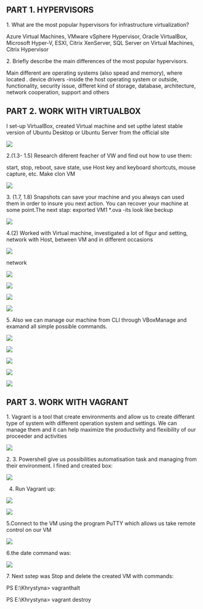 <h2>PART 1. HYPERVISORS </h2>
<p> 1.	What are the most popular hypervisors for infrastructure virtualization?</p>
<p>Azure Virtual Machines, VMware vSphere Hypervisor, Oracle VirtualBox, Microsoft Hyper-V,  ESXI, Citrix XenServer, 
SQL Server on Virtual Machines, Citrix Hypervisor</p>

<p>2.	Briefly describe the main differences of the most popular hypervisors. </p>
<p>Main different are  operating systems  (also spead and memory), where located . device drivers -inside the host operating system or outside, functionality, security issue, differet kind of storage, database, architecture, network cooperation, support and others</p>

<h2>PART 2. WORK WITH VIRTUALBOX</h2>
<p>  I set-up  VirtualBox, created Virtual machine and set upthe latest stable version of Ubuntu Desktop or Ubuntu Server from the official site  </p>

![](https://github.com/Khrystyna1983/DevOps_online_Lviv_2021Q2/raw/master/m2/Task2.1/Scrins/VM.jpg)

<p>2.(1.3- 1.5) Research diferent feacher  of VW and find out how to use them:

 
start, stop, reboot, save state, use Host key and keyboard shortcuts, mouse capture, etc.  Make clon VM </p>

![](https://github.com/Khrystyna1983/DevOps_online_Lviv_2021Q2/raw/master/m2/Task2.1/Scrins/Дод.jpg)

<p>3. (1.7, 1.8)   Snapshots  can save your machine and you always can used them  in order to insure you next action. You can recover your machine at some point.The next stap: exported VM1 *.ova -its look like beckup  </p>

![](https://github.com/Khrystyna1983/DevOps_online_Lviv_2021Q2/raw/master/m2/Task2.1/Scrins/Зрізи.jpg)
  
<p> 4.(2) Worked with Virtual machine, investigated a lot of figur and setting, network with Host, between VM and in different occasions </p>


![](https://github.com/Khrystyna1983/DevOps_online_Lviv_2021Q2/raw/master/m2/Task2.1/Scrins/USB.jpg)

<p> network </p>

![](https://github.com/Khrystyna1983/DevOps_online_Lviv_2021Q2/raw/master/m2/Task2.1/Scrins/network.jpg)

![](https://github.com/Khrystyna1983/DevOps_online_Lviv_2021Q2/raw/master/m2/Task2.1/Scrins/nettools.jpg)

![](https://github.com/Khrystyna1983/DevOps_online_Lviv_2021Q2/raw/master/m2/Task2.1/Scrins/ping.jpg)

![](https://github.com/Khrystyna1983/DevOps_online_Lviv_2021Q2/raw/master/m2/Task2.1/Scrins/спільнітеки.jpg)

<p> 5. Also we can manage our machine from CLI through VBoxManage and examand all simple possible commands.  </p>

![](https://github.com/Khrystyna1983/DevOps_online_Lviv_2021Q2/raw/master/m2/Task2.1/Scrins/Cli.jpg)


![](https://github.com/Khrystyna1983/DevOps_online_Lviv_2021Q2/raw/master/m2/Task2.1/Scrins/cmd3.jpg)

![](https://github.com/Khrystyna1983/DevOps_online_Lviv_2021Q2/raw/master/m2/Task2.1/Scrins/cmd55.jpg)


![](https://github.com/Khrystyna1983/DevOps_online_Lviv_2021Q2/raw/master/m2/Task2.1/Scrins/cmd55.jpg)

![](https://github.com/Khrystyna1983/DevOps_online_Lviv_2021Q2/raw/master/m2/Task2.1/Scrins/cli2.jpg)


<h2>PART 3. WORK WITH VAGRANT     </h2>

<p> 1. Vagrant is a tool that create environments and allow us to create differant type of system with different operation system and settings. We can manage them and it can  help maximize the productivity and flexibility of our proceeder and activities  </p>

![](https://github.com/Khrystyna1983/DevOps_online_Lviv_2021Q2/raw/master/m2/Task2.1/Vagrant/vagrantsetup.jpg)

<p>2. 3. Powershell give us possibilities automatisation task and managing from their environment.
 I fined and created box:</p>
 
 ![](https://github.com/Khrystyna1983/DevOps_online_Lviv_2021Q2/raw/master/m2/Task2.1/Vagrant/установкабокса.jpg)
 
 4. Run Vagrant up:

 ![](https://github.com/Khrystyna1983/DevOps_online_Lviv_2021Q2/raw/master/m2/Task2.1/Vagrant/3.jpg)
 
 ![](https://github.com/Khrystyna1983/DevOps_online_Lviv_2021Q2/raw/master/m2/Task2.1/Vagrant/vagrantup.jpg)
 
 5.Connect to the VM using the program PuTTY which allows us take remote control on our VM
 
 ![](https://github.com/Khrystyna1983/DevOps_online_Lviv_2021Q2/raw/master/m2/Task2.1/Vagrant/вхідзпутті.jpg)
 
 
<p>6.the date command was:</p>
  
  ![](https://github.com/Khrystyna1983/DevOps_online_Lviv_2021Q2/raw/master/m2/Task2.1/Vagrant/data.jpg)
  
<p>7. Next sstep was  Stop and delete the created VM with commands:</p>
<p>PS E:\Khrystyna> vagranthalt</p></p>
<p>PS E:\Khrystyna> vagrant destroy</p>

<p>    </p>




















<p>    </p>
<p>    </p>
<p>    </p>



